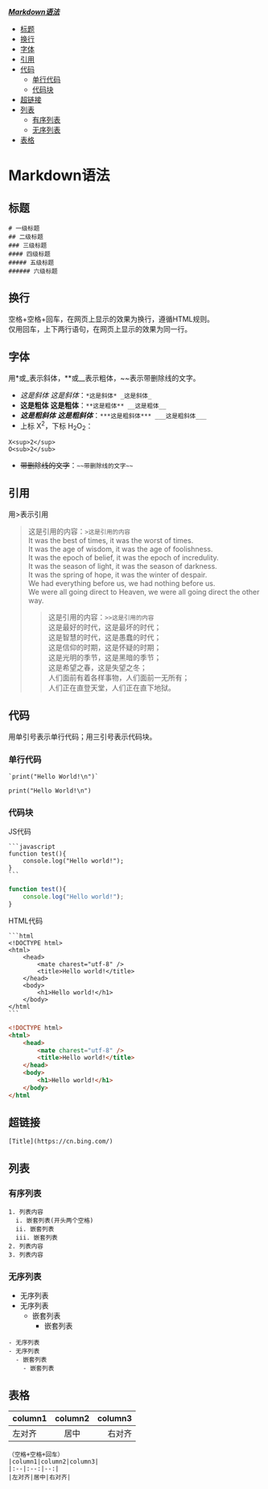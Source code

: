 ***[Markdown语法](https://github.com/Leanna-Lee/MyNotes/blob/master/Markdown.md#markdown%E8%AF%AD%E6%B3%95)***  
- [标题](https://github.com/Leanna-Lee/MyNotes/blob/master/Markdown.md#%E6%A0%87%E9%A2%98)  
- [换行](https://github.com/Leanna-Lee/MyNotes/blob/master/Markdown.md#%E6%8D%A2%E8%A1%8C)  
- [字体](https://github.com/Leanna-Lee/MyNotes/blob/master/Markdown.md#%E5%AD%97%E4%BD%93)  
- [引用](https://github.com/Leanna-Lee/MyNotes/blob/master/Markdown.md#%E5%BC%95%E7%94%A8)  
- [代码](https://github.com/Leanna-Lee/MyNotes/blob/master/Markdown.md#%E4%BB%A3%E7%A0%81)  
  - [单行代码](https://github.com/Leanna-Lee/MyNotes/blob/master/Markdown.md#%E5%8D%95%E8%A1%8C%E4%BB%A3%E7%A0%81)
  - [代码块](https://github.com/Leanna-Lee/MyNotes/blob/master/Markdown.md#%E4%BB%A3%E7%A0%81%E5%9D%97)
- [超链接](https://github.com/Leanna-Lee/MyNotes/blob/master/Markdown.md#%E8%B6%85%E9%93%BE%E6%8E%A5)
- [列表](https://github.com/Leanna-Lee/MyNotes/blob/master/Markdown.md#%E5%88%97%E8%A1%A8)  
  - [有序列表](https://github.com/Leanna-Lee/MyNotes/blob/master/Markdown.md#%E6%9C%89%E5%BA%8F%E5%88%97%E8%A1%A8)  
  - [无序列表](https://github.com/Leanna-Lee/MyNotes/blob/master/Markdown.md#%E6%97%A0%E5%BA%8F%E5%88%97%E8%A1%A8) 
- [表格](https://github.com/Leanna-Lee/MyNotes/blob/master/Markdown.md#%E8%A1%A8%E6%A0%BC)
# Markdown语法
## 标题
```
# 一级标题
## 二级标题
### 三级标题
#### 四级标题
##### 五级标题
###### 六级标题
```  
## 换行
空格+空格+回车，在网页上显示的效果为换行，遵循HTML规则。  
仅用回车，上下两行语句，在网页上显示的效果为同一行。
## 字体
用*或_表示斜体，**或__表示粗体，~~表示带删除线的文字。
- *这是斜体* _这是斜体_：`*这是斜体* _这是斜体_`  
- **这是粗体** __这是粗体__：`**这是粗体** __这是粗体__`  
- ***这是粗斜体*** ___这是粗斜体___：`***这是粗斜体*** ___这是粗斜体___`  
- 上标 X<sup>2</sup>，下标 H<sub>2</sub>O<sub>2</sub>：  
```
X<sup>2</sup>
O<sub>2</sub>
```
- ~~带删除线的文字~~：`~~带删除线的文字~~`
## 引用
用>表示引用
>这是引用的内容：`>这是引用的内容`  
It was the best of times, it was the worst of times.  
It was the age of wisdom, it was the age of foolishness.  
It was the epoch of belief, it was the epoch of incredulity.  
It was the season of light, it was the season of darkness.  
It was the spring of hope, it was the winter of despair.   
We had everything before us, we had nothing before us.  
We were all going direct to Heaven, we were all going direct the other way.  
>>这是引用的内容：`>>这是引用的内容`  
这是最好的时代，这是最坏的时代；  
这是智慧的时代，这是愚蠢的时代；  
这是信仰的时期，这是怀疑的时期；  
这是光明的季节，这是黑暗的季节；  
这是希望之春，这是失望之冬；  
人们面前有着各样事物，人们面前一无所有；  
人们正在直登天堂，人们正在直下地狱。
## 代码
用单引号表示单行代码；用三引号表示代码块。
### 单行代码
```
`print("Hello World!\n")`
```
`print("Hello World!\n")`
### 代码块   
JS代码
````
```javascript
function test(){
    console.log("Hello world!");
}
```
````
```javascript
function test(){
    console.log("Hello world!");
}
```
HTML代码
````
```html
<!DOCTYPE html>
<html>
    <head>
        <mate charest="utf-8" />
        <title>Hello world!</title>
    </head>
    <body>
        <h1>Hello world!</h1>
    </body>
</html
```
````
```html
<!DOCTYPE html>
<html>
    <head>
        <mate charest="utf-8" />
        <title>Hello world!</title>
    </head>
    <body>
        <h1>Hello world!</h1>
    </body>
</html
```
## 超链接  
```
[Title](https://cn.bing.com/)
```
## 列表  
### 有序列表  
```
1. 列表内容  
  i. 嵌套列表(开头两个空格)  
  ii. 嵌套列表  
  iii. 嵌套列表
2. 列表内容
3. 列表内容
```
### 无序列表  
- 无序列表
- 无序列表
  - 嵌套列表
    - 嵌套列表
```
- 无序列表
- 无序列表
  - 嵌套列表
    - 嵌套列表
```
  
## 表格  
 
|column1|column2|column3|
|:--|:--:|--:|
|左对齐|居中|右对齐|  
```
（空格+空格+回车） 
|column1|column2|column3|
|:--|:--:|--:|
|左对齐|居中|右对齐|  
```


